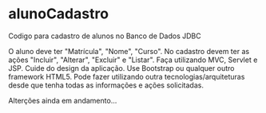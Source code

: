 # alunoCadastro

Codigo para cadastro de alunos no Banco de Dados JDBC


O aluno deve ter "Matrícula", "Nome", "Curso". 
No cadastro devem ter as ações "Incluir", "Alterar", "Excluir" e "Listar".
Faça utilizando MVC, Servlet e JSP.
Cuide do design da aplicação. 
Use Bootstrap ou qualquer outro framework HTML5.
Pode fazer utilizando outra tecnologias/arquiteturas desde que tenha todas as informações e ações solicitadas.

Alterções ainda em andamento...